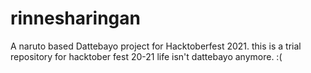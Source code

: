 # rinnesharingan
A naruto based Dattebayo project for Hacktoberfest 2021.
this is a trial repository for hacktober fest 20-21
life isn't dattebayo anymore. :(
